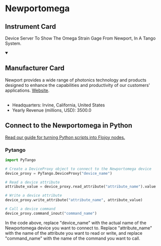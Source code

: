
# Newportomega

## Instrument Card

Device Server To Show The Omega Strain Gage From Newport, In A Tango System.

<details open>
<summary><h2>Manufacturer Card</h2></summary>
Newport provides a wide range of photonics technology and products designed to enhance the capabilities and productivity of our customers' applications. <a href="https://www.newport.com/">Website</a>.
<br></br>
<ul>
  <li>Headquarters: Irvine, California, United States</li>
  <li>Yearly Revenue (millions, USD): 3500.0</li>
</ul>
</details>

## Connect to the Newportomega in Python

[Read our guide for turning Python scripts into Flojoy nodes.](https://docs.flojoy.ai/custom-nodes/creating-custom-node/)


### Pytango

```python
import PyTango

# Create a DeviceProxy object to connect to the Newportomega device
device_proxy = PyTango.DeviceProxy("device_name")

# Read a device attribute
attribute_value = device_proxy.read_attribute("attribute_name").value

# Write a device attribute
device_proxy.write_attribute("attribute_name", attribute_value)

# Call a device command
device_proxy.command_inout("command_name")
```

In the code above, replace "device_name" with the actual name of the Newportomega device you want to connect to. Replace "attribute_name" with the name of the attribute you want to read or write, and replace "command_name" with the name of the command you want to call.

